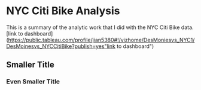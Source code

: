 # NYC Citi Bike Analysis 
This is a summary of the analytic work that I did with the NYC Citi Bike data.
[link to dashboard](https://public.tableau.com/profile/jian5380#!/vizhome/DesMoniesvs_NYC1/DesMoinesvs_NYCCitiBike?publish=yes"link to dashboard")
## Smaller Title
### Even Smaller Title
